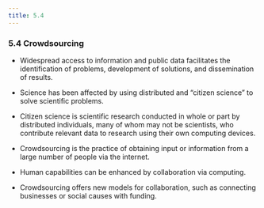 ```yaml
---
title: 5.4
---
```


### 5.4 Crowdsourcing
* Widespread access to information and public data facilitates the identification of problems, development of solutions, and dissemination of results. <br>

* Science has been affected by using distributed and “citizen science” to solve scientific problems. <br>

* Citizen science is scientific research conducted in whole or part by distributed individuals, many of whom may not be scientists, who contribute relevant data to research using their own computing devices. <br>

* Crowdsourcing is the practice of obtaining input or information from a large number of people via the internet. <br>

* Human capabilities can be enhanced by collaboration via computing. <br>

* Crowdsourcing offers new models for collaboration, such as connecting businesses or social causes with funding. <br>

